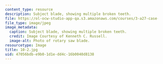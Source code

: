 ```yaml
---
content_type: resource
description: Subject blade, showing multiple broken teeth.
file: https://ol-ocw-studio-app-qa.s3.amazonaws.com/courses/3-a27-case-studies-in-forensic-metallurgy-fall-2007/47056bdbe9b01d1edd4c16b0040d8138_10-2.jpg
file_type: image/jpeg
image_metadata:
  caption: Subject blade, showing multiple broken teeth.
  credit: Image Courtesy of Kenneth C. Russell.
  image-alt: Photo of rotary saw blade.
resourcetype: Image
title: 10-2.jpg
uid: 47056bdb-e9b0-1d1e-dd4c-16b0040d8138
---
```

